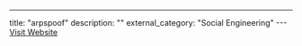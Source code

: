 ---
title: "arpspoof"
description: ""
external_category: "Social Engineering"
---[Visit Website](https://github.com/m4n3dw0lf/pythem/wiki/Commands-Reference#arpspoof)


